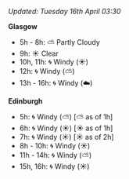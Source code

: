 *Updated: Tuesday 16th April 03:30*

**Glasgow**

* 5h - 8h: :partly_sunny: Partly Cloudy
* 9h: :sunny: Clear
* 10h, 11h: :cyclone: Windy (:sunny:)
* 12h: :cyclone: Windy (:partly_sunny:)
* 13h - 16h: :cyclone: Windy (:cloud:)

**Edinburgh**

* 5h: :cyclone: Windy (:partly_sunny:) [:partly_sunny: as of 1h]
* 6h: :cyclone: Windy (:sunny:) [:sunny: as of 1h]
* 7h: :cyclone: Windy (:sunny:) [:sunny: as of 2h]
* 8h - 10h: :cyclone: Windy (:sunny:)
* 11h - 14h: :cyclone: Windy (:partly_sunny:)
* 15h, 16h: :cyclone: Windy (:sunny:)

